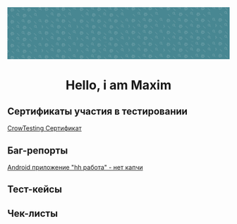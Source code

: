 <img src="https://github.com/MADMAX-06/MADMAX-06/blob/main/fon1.png"> 
<div align="center" position="absolute" top="0" background-image=url('https://github.com/MADMAX-06/MADMAX-06/blob/main/fon1.png')>
  <h1>Hello, i am Maxim</h1>
</div>

## Сертификаты участия в тестировании
[CrowTesting Сертификат](https://github.com/cptTAYROS/QA-Tester/blob/main/crowTesting%D0%A1%D0%B5%D1%80%D1%82%D0%B8%D1%84%D0%B8%D0%BA%D0%B0%D1%82.png)
## Баг-репорты
[Android приложение "hh работа" - нет капчи](https://docs.google.com/spreadsheets/d/1VZ-kiM_GLxF-2pv-UiUrkqqoigFSiid8KAhRnvqa58o/edit?gid=0#gid=0)

## Тест-кейсы

## Чек-листы
